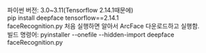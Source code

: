 파이썬 버전: 3.0~3.11(Tensorflow 2.14.1때문에)  
pip install deepface tensorflow==2.14.1  
faceRecognition.py 처음 실행하면 알아서 ArcFace 다운로드하고 실행함.  
빌드 명령어: pyinstaller --onefile --hidden-import deepface faceRecognition.py
